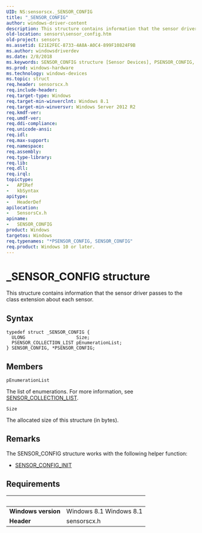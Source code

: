 ```yaml
---
UID: NS:sensorscx._SENSOR_CONFIG
title: "_SENSOR_CONFIG"
author: windows-driver-content
description: This structure contains information that the sensor driver passes to the class extension about each sensor.
old-location: sensors\sensor_config.htm
old-project: sensors
ms.assetid: E21E2FEC-8733-4A8A-A0C4-899F10824F9B
ms.author: windowsdriverdev
ms.date: 2/8/2018
ms.keywords: SENSOR_CONFIG structure [Sensor Devices], PSENSOR_CONFIG, _SENSOR_CONFIG, SENSOR_CONFIG, sensors.sensor_config, sensorscx/PSENSOR_CONFIG, *PSENSOR_CONFIG, sensorscx/SENSOR_CONFIG, PSENSOR_CONFIG structure pointer [Sensor Devices]
ms.prod: windows-hardware
ms.technology: windows-devices
ms.topic: struct
req.header: sensorscx.h
req.include-header: 
req.target-type: Windows
req.target-min-winverclnt: Windows 8.1
req.target-min-winversvr: Windows Server 2012 R2
req.kmdf-ver: 
req.umdf-ver: 
req.ddi-compliance: 
req.unicode-ansi: 
req.idl: 
req.max-support: 
req.namespace: 
req.assembly: 
req.type-library: 
req.lib: 
req.dll: 
req.irql: 
topictype:
-	APIRef
-	kbSyntax
apitype:
-	HeaderDef
apilocation:
-	SensorsCx.h
apiname:
-	SENSOR_CONFIG
product: Windows
targetos: Windows
req.typenames: "*PSENSOR_CONFIG, SENSOR_CONFIG"
req.product: Windows 10 or later.
---
```


# _SENSOR_CONFIG structure
This structure contains information that the sensor driver passes to the class extension about each sensor.

## Syntax
````
typedef struct _SENSOR_CONFIG {
  ULONG                   Size;
  PSENSOR_COLLECTION_LIST pEnumerationList;
} SENSOR_CONFIG, *PSENSOR_CONFIG;
````

## Members


`pEnumerationList`

The list of enumerations. For more information, see <a href="..\sensorsdef\ns-sensorsdef-sensor_collection_list.md">SENSOR_COLLECTION_LIST</a>.

`Size`

The allocated size of this structure (in bytes).

## Remarks
The SENSOR_CONFIG structure works with the following helper function:

<ul>
<li>
<a href="..\sensorscx\nf-sensorscx-sensor_config_init.md">SENSOR_CONFIG_INIT</a>
</li>
</ul>

## Requirements
| &nbsp; | &nbsp; |
| ---- |:---- |
| **Windows version** | Windows 8.1 Windows 8.1 |
| **Header** | sensorscx.h |